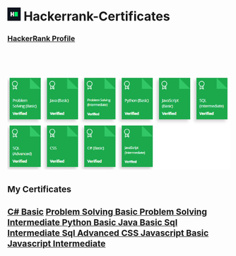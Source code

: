 <h1> <img src="assets/Certificates/800px-HackerRank_Icon-1000px.png" width=30px height=30px> Hackerrank-Certificates</h1>
<h3> <a href="https://www.hackerrank.com/tambolisaklait20?hr_r=1">HackerRank Profile<a> <h3><br><br>
<img src="assets/Certificates/overall.png">

<h3>My Certificates <h3>
  <a href="assets/Certificates/C hash BASIC.png">C# Basic</a>
  <a href="assets/Certificates/problem solving basic.png">Problem Solving Basic </a>
  <a href="assets/Certificates/problem solving basic intermediate.png">Problem Solving Intermediate </a>
  <a href="assets/Certificates/Python basic.png">Python Basic </a>
  <a href="assets/Certificates/JAVA BASIC.png">Java Basic </a>
  <a href="assets/Certificates/sql intermediate.png">Sql Intermediate </a>
  <a href="assets/Certificates/SQL ADVANCED.png">Sql Advanced  </a>
  <a href="assets/Certificates/CSS.png">CSS </a>
  <a href="assets/Certificates/Javascript Basic.png">Javascript Basic </a>
  <a href="assets/Certificates/Javascript Intermediate.png">Javascript Intermediate </a>
